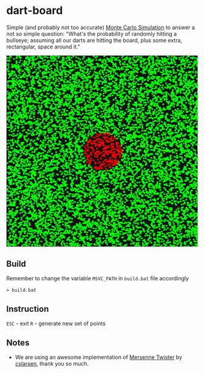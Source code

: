 # dart-board

Simple (and probably not too accurate) [Monte Carlo Simulation](https://en.wikipedia.org/wiki/Monte_Carlo_method) to answer a not so simple question: "What's the probability of randomly hitting a bullseye; assuming all our darts are hitting the board, plus some extra, rectangular, space around it."

![sample](sample.png)

## Build
Remember to change the variable `MSVC_PATH` in `build.bat` file accordingly

```console
> build.bat
```

## Instruction
`ESC` - exit
`R` - generate new set of points

## Notes
- We are using an awesome implementation of [Mersenne Twister](https://en.wikipedia.org/wiki/Mersenne_Twister) by [cslarsen](https://github.com/cslarsen/mersenne-twister), thank you so much.